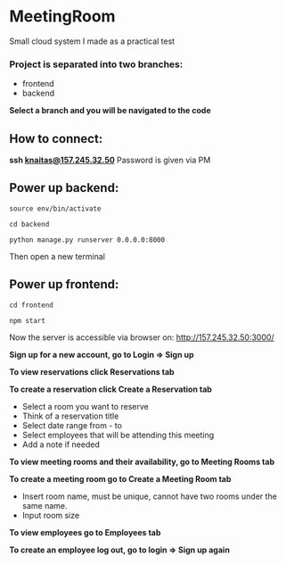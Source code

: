 # MeetingRoom

Small cloud system I made as a practical test

### Project is separated into two branches:

- frontend
- backend

**Select a branch and you will be navigated to the code**

## How to connect:

**ssh knaitas@157.245.32.50**
Password is given via PM

## Power up backend:

```
source env/bin/activate

cd backend

python manage.py runserver 0.0.0.0:8000
```

Then open a new terminal

## Power up frontend:

``` 
cd frontend

npm start
```

Now the server is accessible via browser on: http://157.245.32.50:3000/

**Sign up for a new account, go to Login => Sign up**

**To view reservations click Reservations tab**

**To create a reservation click Create a Reservation tab**
  - Select a room you want to reserve
  - Think of a reservation title
  - Select date range from - to
  - Select employees that will be attending this meeting
  - Add a note if needed
  
**To view meeting rooms and their availability, go to Meeting Rooms tab**

**To create a meeting room go to Create a Meeting Room tab**
  - Insert room name, must be unique, cannot have two rooms under the same name.
  - Input room size
  
 **To view employees go to Employees tab**
 
 **To create an employee log out, go to login => Sign up again**

